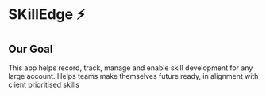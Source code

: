 


# SKillEdge ⚡️

## Our Goal

This app helps record, track, manage and enable skill development for any large account. Helps teams make themselves future ready, in alignment with client prioritised skills


